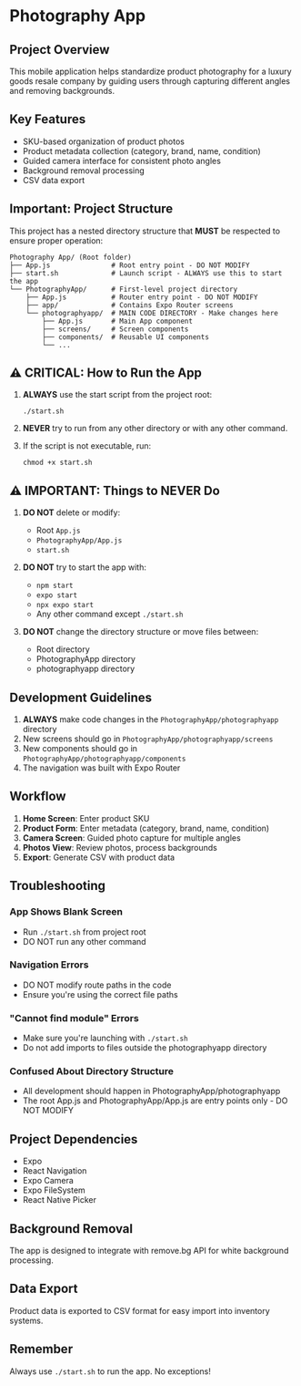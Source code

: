 # Photography App

## Project Overview
This mobile application helps standardize product photography for a luxury goods resale company by guiding users through capturing different angles and removing backgrounds.

## Key Features
- SKU-based organization of product photos
- Product metadata collection (category, brand, name, condition)
- Guided camera interface for consistent photo angles
- Background removal processing
- CSV data export

## Important: Project Structure
This project has a nested directory structure that **MUST** be respected to ensure proper operation:

```
Photography App/ (Root folder)
├── App.js               # Root entry point - DO NOT MODIFY
├── start.sh             # Launch script - ALWAYS use this to start the app
└── PhotographyApp/      # First-level project directory
    ├── App.js           # Router entry point - DO NOT MODIFY
    ├── app/             # Contains Expo Router screens
    └── photographyapp/  # MAIN CODE DIRECTORY - Make changes here
        ├── App.js       # Main App component
        ├── screens/     # Screen components
        ├── components/  # Reusable UI components
        └── ...
```

## ⚠️ CRITICAL: How to Run the App

1. **ALWAYS** use the start script from the project root:
   ```
   ./start.sh
   ```

2. **NEVER** try to run from any other directory or with any other command.

3. If the script is not executable, run:
   ```
   chmod +x start.sh
   ```

## ⚠️ IMPORTANT: Things to NEVER Do

1. **DO NOT** delete or modify:
   - Root `App.js`
   - `PhotographyApp/App.js`
   - `start.sh`

2. **DO NOT** try to start the app with:
   - `npm start`
   - `expo start`
   - `npx expo start`
   - Any other command except `./start.sh`

3. **DO NOT** change the directory structure or move files between:
   - Root directory
   - PhotographyApp directory
   - photographyapp directory

## Development Guidelines

1. **ALWAYS** make code changes in the `PhotographyApp/photographyapp` directory
2. New screens should go in `PhotographyApp/photographyapp/screens`
3. New components should go in `PhotographyApp/photographyapp/components`
4. The navigation was built with Expo Router

## Workflow

1. **Home Screen**: Enter product SKU
2. **Product Form**: Enter metadata (category, brand, name, condition)
3. **Camera Screen**: Guided photo capture for multiple angles
4. **Photos View**: Review photos, process backgrounds
5. **Export**: Generate CSV with product data

## Troubleshooting

### App Shows Blank Screen
- Run `./start.sh` from project root
- DO NOT run any other command

### Navigation Errors
- DO NOT modify route paths in the code
- Ensure you're using the correct file paths

### "Cannot find module" Errors
- Make sure you're launching with `./start.sh`
- Do not add imports to files outside the photographyapp directory

### Confused About Directory Structure
- All development should happen in PhotographyApp/photographyapp
- The root App.js and PhotographyApp/App.js are entry points only - DO NOT MODIFY

## Project Dependencies
- Expo
- React Navigation
- Expo Camera
- Expo FileSystem
- React Native Picker

## Background Removal
The app is designed to integrate with remove.bg API for white background processing.

## Data Export
Product data is exported to CSV format for easy import into inventory systems.

## Remember
Always use `./start.sh` to run the app. No exceptions! 
